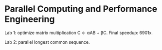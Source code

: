 # Parallel Computing and Performance Engineering

Lab 1: optimize matrix multiplication C ← αAB + βC. Final speedup: 6901x.

Lab 2: parallel longest common sequence.